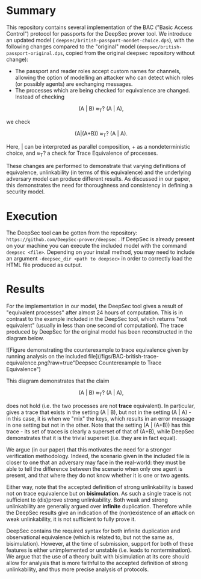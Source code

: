 # Summary

This repository contains several implementation of the BAC ("Basic Access Control") protocol for passports for the DeepSec prover tool. We introduce an updated model ( `deepsec/british-passport-nondet-choice.dps`), with the following changes compared to the "original" model (`deepsec/british-passport-original.dps`, copied from the original deepsec repository without change):

- The passport and reader roles accept custom names for channels, allowing the option of modelling an attacker who can detect which roles (or possibly agents) are exchanging messages.
- The processes which are being checked for equivalence are changed. Instead of checking 
<p align="center">(A | B) ≈<sub>T</sub>? (A | A),</p>

we check

<p align="center">(A|(A+B)) ≈<sub>T</sub>? (A | A).</p>

Here, | can be interpreted as parallel composition, + as a nondeterministic choice, and ≈<sub>T</sub>? a check for Trace Equivalence of processes.

These changes are performed to demonstrate that varying definitions of equivalence, unlinkability (in terms of this equivalence) and the underlying adversary model can produce different results. As discussed in our paper, this demonstrates the need for thoroughness and consistency in defining a security model.

# Execution

The DeepSec tool can be gotten from the repository: 
` https://github.com/DeepSec-prover/deepsec`
. If DeepSec is already present on your machine you can execute the included model with the command
`deepsec <file>`. Depending on your install method, you may need to include an argument `-deepsec_dir <path to deepsec>` in order to correctly load the HTML file produced as output.

# Results

For the implementation in our model, the DeepSec tool gives a result of "equivalent processes" after almost 24 hours of computation. This is in contrast to the example included in the DeepSec tool, which returns "not equivalent" (usually in less than one second of computation). The trace produced by DeepSec for the original model has been reconstructed in the diagram below.



![Figure demonstrating the counterexample to trace equivalence given by running analysis on the included file](/figs/BAC-british-trace-equivalence.png?raw=true"Deepsec Counterexample to Trace Equivalence")



This diagram demonstrates that the claim

<p align="center">(A | B) ≈<sub>T</sub>? (A | A),</p>

does not hold (i.e. the two processes are not **trace** equivalent). In particular, gives a trace that exists in the setting (A | B), but not in the setting (A | A) - in this case, it is when we "mix" the keys, which results in an error message in one setting but not in the other. Note that the setting (A | (A+B)) has this trace - its set of traces is clearly a superset of that of (A+B), while DeepSec demonstrates that it is the trivial superset (i.e. they are in fact equal).

We argue (in our paper) that this motivates the need for a stronger verification methodology. Indeed, the scenario given in the included file is closer to one that an adversary may face in the real-world: they must be able to tell the difference between the scenario when only one agent is present, and that where they do not know whether it is one or two agents.

Either way, note that the accepted definition of strong unlinkability is based not on trace equivalence but on **bisimulation**. As such a single trace is not sufficient to (dis)prove strong unlinkability. Both weak and strong unlinkability are generally argued over **infinite** duplication. Therefore while the DeepSec results give an indication of the (non)existence of an attack on weak unlinkability, it is not sufficient to fully prove it.

DeepSec contains the required syntax for both infinite duplication and observational equivalence (which is related to, but not the same as, bisimulation). However, at the time of submission, support for both of these features is either unimplemented or unstable (i.e. leads to nontermination). We argue that the use of a theory built with bisimulation at its core should allow for analysis that is more faithful to the accepted definition of strong unlinkability, and thus more precise analysis of protocols.